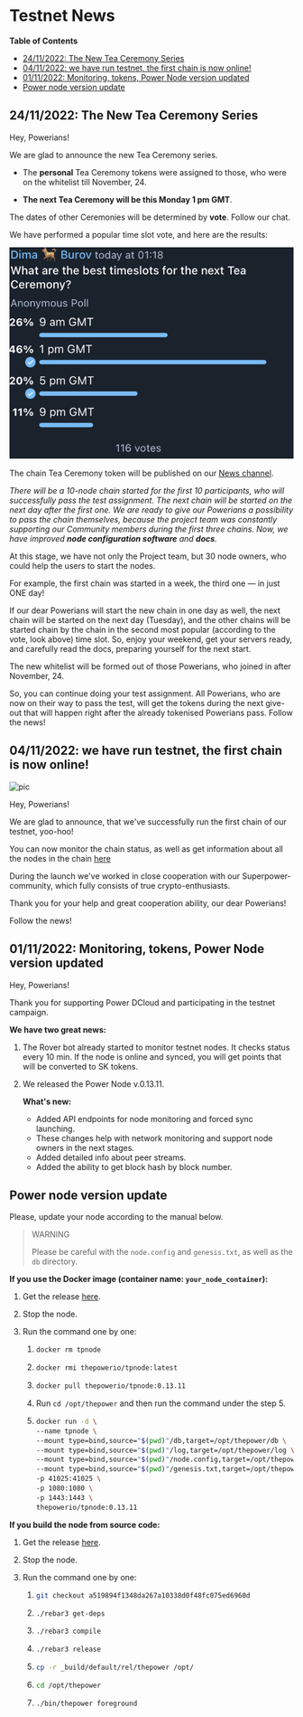 # Testnet News

<!-- START doctoc generated TOC please keep comment here to allow auto update -->
<!-- DON'T EDIT THIS SECTION, INSTEAD RE-RUN doctoc TO UPDATE -->
**Table of Contents**

- [24/11/2022: The New Tea Ceremony Series](#24112022-the-new-tea-ceremony-series)
- [04/11/2022: we have run testnet, the first chain is now online!](#04112022-we-have-run-testnet-the-first-chain-is-now-online)
- [01/11/2022: Monitoring, tokens, Power Node version updated](#01112022-monitoring-tokens-power-node-version-updated)
- [Power node version update](#power-node-version-update)

<!-- END doctoc generated TOC please keep comment here to allow auto update -->

## 24/11/2022: The New Tea Ceremony Series

Hey, Powerians!

We are glad to announce the new Tea Ceremony series.

- The **personal** Tea Ceremony tokens were assigned to those, who were on the whitelist till November, 24.

- **The next Tea Ceremony will be this Monday 1 pm GMT**.

The dates of other Ceremonies will be determined by **vote**. Follow our chat.

We have performed a popular time slot vote, and here are the results:

![timeslots](./resources/timeslots.png)

The chain Tea Ceremony token will be published on our [News channel](https://t.me/thepowerio).

_There will be a 10-node chain started for the first 10 participants, who will successfully pass the test assignment. The next chain will be started on the next day after the first one. We are ready to give our Powerians a possibility to pass the chain themselves, because the project team was constantly supporting our Community members during the first three chains. Now, we have improved **node configuration software** and **docs**._

At this stage, we have not only the Project team, but 30 node owners, who could help the users to start the nodes.

For example, the first chain was started in a week, the third one — in just ONE day!

If our dear Powerians will start the new chain in one day as well, the next chain will be started on the next day (Tuesday), and the other chains will be started chain by the chain in the second most popular (according to the vote, look above) time slot. So, enjoy your weekend, get your servers ready, and carefully read the docs, preparing yourself for the next start.

The new whitelist will be formed out of those Powerians, who joined in after November, 24.

So, you can continue doing your test assignment. All Powerians, who are now on their way to pass the test, will get the tokens during the next give-out that will happen right after the already tokenised Powerians pass. Follow the news!

## 04/11/2022: we have run testnet, the first chain is now online!

![pic](resources/pic2.jpg)

Hey, Powerians!

We are glad to announce, that we've successfully run the first chain of our testnet, yoo-hoo!

You can now monitor the chain status, as well as get information about all the nodes in the chain [here](https://zabbix.thepower.io/zabbix.php?action=dashboard.view)

During the launch we've worked in close cooperation with our Superpower-community, which fully consists of true crypto-enthusiasts.

Thank you for your help and great cooperation ability, our dear Powerians!

Follow the news!

## 01/11/2022: Monitoring, tokens, Power Node version updated

Hey, Powerians!

Thank you for supporting Power DCloud and participating in the testnet campaign.

**We have two great news:**

1. The Rover bot already started to monitor testnet nodes. It checks status every 10 min. If the node is online and synced, you will get points that will be converted to SK tokens.

2. We released the Power Node v.0.13.11.

   **What's new:**
      - Added API endpoints for node monitoring and forced sync launching.
      - These changes help with network monitoring and support node owners in the next stages.
      - Added detailed info about peer streams.
      - Added the ability to get block hash by block number.

## Power node version update

Please, update your node according to the manual below.

> WARNING
> 
> Please be careful with the `node.config` and `genesis.txt`, as well as the `db` directory.


**If you use the Docker image (container name: `your_node_container`):**

1. Get the release [here](https://hub.docker.com/r/thepowerio/tpnode).
2. Stop the node.
3. Run the command one by one:

    1. ```bash
       docker rm tpnode
       ``` 
       
    2. ```bash
       docker rmi thepowerio/tpnode:latest
       ```
       
    3. ```bash
       docker pull thepowerio/tpnode:0.13.11
       ```
    
    4. Run `cd /opt/thepower` and then run the command under the step 5.
       
    5. ```bash
       docker run -d \
       --name tpnode \
       --mount type=bind,source="$(pwd)"/db,target=/opt/thepower/db \
       --mount type=bind,source="$(pwd)"/log,target=/opt/thepower/log \
       --mount type=bind,source="$(pwd)"/node.config,target=/opt/thepower/node.config \
       --mount type=bind,source="$(pwd)"/genesis.txt,target=/opt/thepower/genesis.txt \
       -p 41025:41025 \
       -p 1080:1080 \
       -p 1443:1443 \
       thepowerio/tpnode:0.13.11
       ```

**If you build the node from source code:**

1. Get the release [here](https://github.com/thepower/tpnode/releases/tag/v0.13.11).
2. Stop the node.
3. Run the command one by one:

    1. ```bash
       git checkout a519894f1348da267a10338d0f48fc075ed6960d
       ```
       
    2. ```bash
       ./rebar3 get-deps
       ```
       
    3. ```bash
       ./rebar3 compile
       ```
       
    4. ```bash
       ./rebar3 release
       ```
       
    5. ```bash
       cp -r _build/default/rel/thepower /opt/
       ```
       
    6. ```bash
       cd /opt/thepower
       ```
       
    7. ```bash
       ./bin/thepower foreground
       ```
